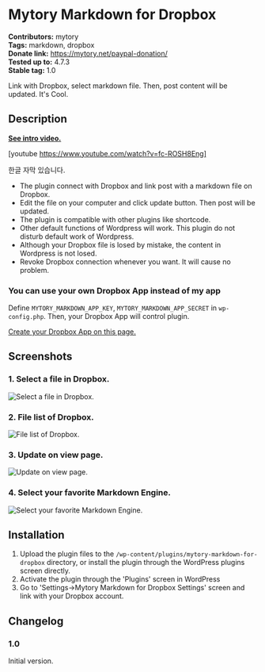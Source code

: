 # Mytory Markdown for Dropbox 
**Contributors:** mytory  
**Tags:** markdown, dropbox  
**Donate link:** https://mytory.net/paypal-donation/  
**Tested up to:** 4.7.3  
**Stable tag:** 1.0  

Link with Dropbox, select markdown file. Then, post content will be updated. It's Cool.


## Description 

**[See intro video.](https://youtu.be/fc-ROSH8Eng)**

[youtube https://www.youtube.com/watch?v=fc-ROSH8Eng]

한글 자막 있습니다.

* The plugin connect with Dropbox and link post with a markdown file on Dropbox.
* Edit the file on your computer and click update button. Then post will be updated.
* The plugin is compatible with other plugins like shortcode.
* Other default functions of Wordpress will work. This plugin do not disturb default work of Wordpress.
* Although your Dropbox file is losed by mistake, the content in Wordpress is not losed.
* Revoke Dropbox connection whenever you want. It will cause no problem.


### You can use your own Dropbox App instead of my app 

Define `MYTORY_MARKDOWN_APP_KEY`, `MYTORY_MARKDOWN_APP_SECRET` in `wp-config.php`. Then, your Dropbox App will control plugin.

[Create your Dropbox App on this page.](https://www.dropbox.com/developers/apps)


## Screenshots 

### 1. Select a file in Dropbox.
![Select a file in Dropbox.](https://ps.w.org/mytory-markdown-for-dropbox/assets/screenshot-1.jpg)

### 2. File list of Dropbox.
![File list of Dropbox.](https://ps.w.org/mytory-markdown-for-dropbox/assets/screenshot-2.jpg)

### 3. Update on view page.
![Update on view page.](https://ps.w.org/mytory-markdown-for-dropbox/assets/screenshot-3.jpg)

### 4. Select your favorite Markdown Engine.
![Select your favorite Markdown Engine.](https://ps.w.org/mytory-markdown-for-dropbox/assets/screenshot-4.jpg)



## Installation 

1. Upload the plugin files to the `/wp-content/plugins/mytory-markdown-for-dropbox` directory, or install the plugin through the WordPress plugins screen directly.
1. Activate the plugin through the 'Plugins' screen in WordPress
1. Go to 'Settings->Mytory Markdown for Dropbox Settings' screen and link with your Dropbox account.


## Changelog 


### 1.0 

Initial version.